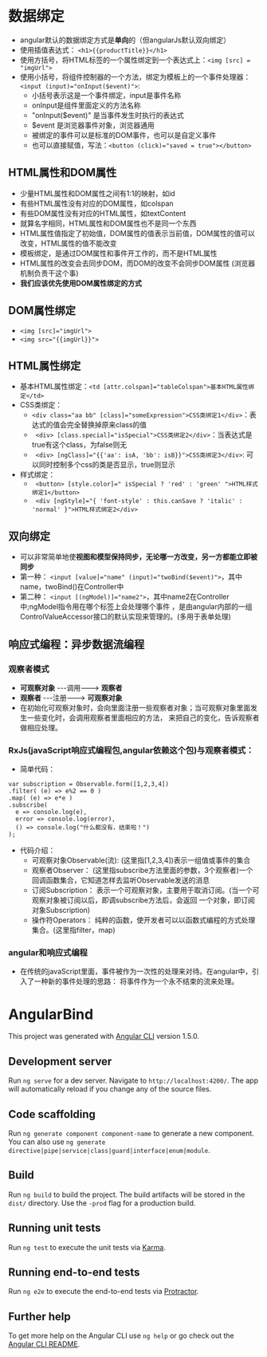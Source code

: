 # 数据绑定

- angular默认的数据绑定方式是**单向**的（但angularJs默认双向绑定）
- 使用插值表达式：  ```<h1>{{productTitle}}</h1>```
- 使用方括号，将HTML标签的一个属性绑定到一个表达式上：```<img [src] = "imgUrl">```
- 使用小括号，将组件控制器的一个方法，绑定为模板上的一个事件处理器：```<input (input)="onInput($event)">```:
  - 小括号表示这是一个事件绑定，input是事件名称
  - onInput是组件里面定义的方法名称
  - "onInput($event)" 是当事件发生时执行的表达式
  - $event 是浏览器事件对象，浏览器通用
  - 被绑定的事件可以是标准的DOM事件，也可以是自定义事件
  - 也可以直接赋值，写法：```<button (click)="saved = true"></button>```

## HTML属性和DOM属性
  - 少量HTML属性和DOM属性之间有1:1的映射，如id
  - 有些HTML属性没有对应的DOM属性，如colspan
  - 有些DOM属性没有对应的HTML属性，如textContent
  - 就算名字相同，HTML属性和DOM属性也不是同一个东西
  - HTML属性值指定了初始值，DOM属性的值表示当前值，DOM属性的值可以改变，HTML属性的值不能改变
  - 模板绑定，是通过DOM属性和事件开工作的，而不是HTML属性
  - HTML属性的改变会去同步DOM，而DOM的改变不会同步DOM属性 (浏览器机制负责干这个事)
  - **我们应该优先使用DOM属性绑定的方式**

## DOM属性绑定
  - ```<img [src]="imgUrl">```
  - ```<img src="{{imgUrl}}">```
 
## HTML属性绑定
  - 基本HTML属性绑定：```<td [attr.colspan]="tableColspan">基本HTML属性绑定</td>```
  - CSS类绑定：
    - ``` <div class="aa bb" [class]="someExpression">CSS类绑定1</div> ```：表达式的值会完全替换掉原来class的值
    - ``` <div> [class.special]="isSpecial">CSS类绑定2</div>```：当表达式是true有这个class，为false则无
    - ``` <div> [ngClass]="{{'aa': isA, 'bb': isB}}">CSS类绑定3</div>```: 可以同时控制多个css的类是否显示，true则显示
  - 样式绑定：
    - ``` <button> [style.color]=" isSpecial ? 'red' : 'green' ">HTML样式绑定1</button>```
    - ``` <div [ngStyle]="{ 'font-style' : this.canSave ? 'italic' : 'normal' }">HTML样式绑定2</div>```

## 双向绑定
  - 可以非常简单地使**视图和模型保持同步，无论哪一方改变，另一方都能立即被同步**
  - 第一种： ```<input [value]="name" (input)="twoBind($event)">```，其中name，twoBind()在Controller中
  - 第二种： ```<input [(ngModel)]="name2">```，其中name2在Controller中;ngModel指令用在哪个标签上会处理哪个事件
  ，是由angular内部的一组ControlValueAccessor接口的默认实现来管理的。(多用于表单处理)
  
## 响应式编程：异步数据流编程
  ### 观察者模式
  - **可观察对象** ---调用---> **观察者**
  - **观察者** ---注册---> **可观察对象**
  - 在初始化可观察对象时，会向里面注册一些观察者对象；当可观察对象里面发生一些变化时，会调用观察者里面相应的方法，
  来把自己的变化，告诉观察者做相应处理。
  ### RxJs(javaScript响应式编程包,angular依赖这个包)与观察者模式：
  - 简单代码：
  ```
  var subscription = Observable.form([1,2,3,4])
  .filter( (e) => e%2 == 0 )
  .map( (e) => e*e )
  .subscribe(
    e => console.log(e),
    error => console.log(error),
    () => console.log("什么都没有，结束啦！")
  );
  ```
  - 代码介绍：
    - 可观察对象Observable(流): (这里指[1,2,3,4])表示一组值或事件的集合
    - 观察者Observer： (这里指subscribe方法里面的参数，3个观察者)一个回调函数集合，它知道怎样去监听Observable发送的消息
    - 订阅Subscription： 表示一个可观察对象，主要用于取消订阅。(当一个可观察对象被订阅以后，即调subscribe方法后，会返回
    一个对象，即订阅对象Subscription)
    - 操作符Operators： 纯粹的函数，使开发者可以以函数式编程的方式处理集合。(这里指filter，map)
    
  ### angular和响应式编程
  - 在传统的javaScript里面，事件被作为一次性的处理来对待。在angular中，引入了一种新的事件处理的思路：
  将事件作为一个永不结束的流来处理。

# AngularBind

This project was generated with [Angular CLI](https://github.com/angular/angular-cli) version 1.5.0.

## Development server

Run `ng serve` for a dev server. Navigate to `http://localhost:4200/`. The app will automatically reload if you change any of the source files.

## Code scaffolding

Run `ng generate component component-name` to generate a new component. You can also use `ng generate directive|pipe|service|class|guard|interface|enum|module`.

## Build

Run `ng build` to build the project. The build artifacts will be stored in the `dist/` directory. Use the `-prod` flag for a production build.

## Running unit tests

Run `ng test` to execute the unit tests via [Karma](https://karma-runner.github.io).

## Running end-to-end tests

Run `ng e2e` to execute the end-to-end tests via [Protractor](http://www.protractortest.org/).

## Further help

To get more help on the Angular CLI use `ng help` or go check out the [Angular CLI README](https://github.com/angular/angular-cli/blob/master/README.md).
